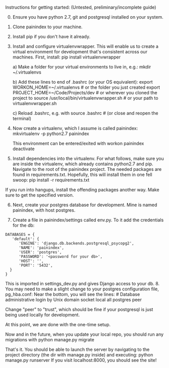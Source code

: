 Instructions for getting started:
(Untested, preliminary/incomplete guide)


0. Ensure you have python 2.7, git and postgresql installed on your system.

1. Clone painindex to your machine.

2. Install pip if you don't have it already.

3. Install and configure virtualenvwrapper.  This will enable us to create a virtual environment
   for development that's consistent across our machines. First, install:
    pip install virtualenvwrapper

   a) Make a folder for your virtual environments to live in, e.g.:
    mkdir ~/.virtualenvs
    
   b) Add these lines to end of .bashrc (or your OS equivalent):
    export WORKON_HOME=~/.virtualenvs           # or the folder you just created
    export PROJECT_HOME=~/Code/Projects/dev     # or wherever you cloned the project to
    source /usr/local/bin/virtualenvwrapper.sh  # or your path to virtualenvwrapper.sh
    
   c) Reload .bashrc, e.g. with
    source .bashrc      # (or close and reopen the terminal)

4. Now create a virtualenv, which I assume is called painindex:
    mkvirtualenv -p python2.7 painindex

   This environment can be entered/exited with
       workon painindex
       deactivate

5. Install dependencies into the virtualenv.
   For what follows, make sure you are inside the virtualenv, which already contains
   python2.7 and pip.
   Navigate to the root of the painindex project. The needed packages are found in requirements.txt.
   Hopefully, this will install them in one fell swoop:
    pip install -r requirements.txt

  If you run into hangups, install the offending packages another way.
  Make sure to get the specified version.

6. Next, create your postgres database for development. Mine is named painindex, with host postgres.

7. Create a file in painindex/settings called env.py.  To it add the credentials for the db:
```
DATABASES = {
   'default': {
      'ENGINE': 'django.db.backends.postgresql_psycopg2',
      'NAME': 'painindex',
      'USER': 'postgres',
      'PASSWORD': '<password for your db>',
      'HOST': '',
      'PORT': '5432',
  }
}
```


   This is imported in settings_dev.py and gives Django access to your db.
8. You may need to make a slight change to your postgres configuration file, pg_hba.conf:
   Near the bottom, you will see the lines:
    # Database administrative login by Unix domain socket 
    local   all             postgres                                peer

  Change "peer" to "trust", which should be fine if your postgresql is just being used 
  locally for development.



At this point, we are done with the one-time setup.

Now and in the future, when you update your local repo, you should run
any migrations with 
  python manage.py migrate

That's it.  You should be able to launch the server by navigating
to the project directory (the dir with manage.py inside) and executing:
  python manage.py runserver
If you visit localhost:8000, you should see the site!
